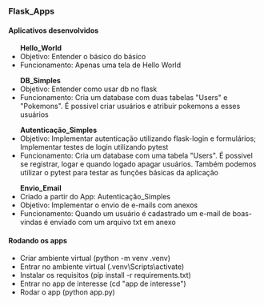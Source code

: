 ### Flask_Apps ###

#### Aplicativos desenvolvidos ####

<ul>
    <b>Hello_World</b>
    <li>Objetivo: Entender o básico do básico</li>
    <li>Funcionamento: Apenas uma tela de Hello World</li> 
</ul>
<ul>
    <b>DB_Simples</b>
    <li>Objetivo: Entender como usar db no flask</li>
    <li>Funcionamento: Cria um database com duas tabelas "Users" e "Pokemons". É possivel criar usuários e atribuir pokemons a esses usuários</li> 
</ul>
<ul>
    <b>Autenticação_Simples</b>
    <li>Objetivo: Implementar autenticação utilizando flask-login e formulários; Implementar testes de login utilizando pytest</li>
    <li>Funcionamento: Cria um database com uma tabela "Users". É possivel se registrar, logar e quando logado apagar usuários. Também podemos utilizar o pytest para testar as funções básicas da aplicação</li>
</ul>
<ul>
    <b>Envio_Email</b>
    <li>Criado a partir do App: Autenticação_Simples</li>
    <li>Objetivo: Implementar o envio de e-mails com anexos</li>
    <li>Funcionamento: Quando um usuário é cadastrado um e-mail de boas-vindas é enviado com um arquivo txt em anexo</li>
</ul>

#### Rodando os apps ####

- Criar ambiente virtual (python -m venv .venv)
- Entrar no ambiente virtual (.venv\Scripts\activate)
- Instalar os requisitos (pip install -r requirements.txt)
- Entrar no app de interesse (cd "app de interesse")
- Rodar o app (python app.py)

